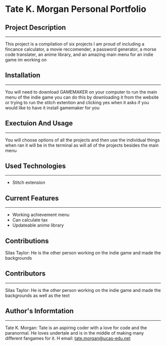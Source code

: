 # Tate K. Morgan Personal Portfolio

## Project Description
___
This project is a compilation of six projects I am proud of including a fincance calculator, a movie reccomender, a password generator, a morse code translater, an anime library, and an amazing main menu for an indie game im working on

## Installation
___
You will need to download GAMEMAKER on your computer to run the main menu of the indie game you can do this by downloading it from the website or trying to run the stitch extention and clicking yes when it asks if you would like to have it install gamemaker for you

## Exectuion And Usage
___
You will choose options of all the projects and then use the individual things when ran it will be in the terminal as will all of the projects besides the main menu

## Used Technologies
___
+ Stitch extension  
 
## Current Features
___
+ Working achievement menu
+ Can calculate tax
+ Updateable anime library

## Contributions
Silas Taylor: He is the other person working on the indie game and made the backgrounds

## Contributors
___
Silas Taylor: He is the other person working on the indie game and made the backgrounds as well as the text

## Author's Informtation
___
Tate K. Morgan: Tate is an aspiring coder with a love for code and the paranormal. He loves undertale and is in the middle of making many different fangames for it. H
email: tate.morgan@ucas-edu.net  
